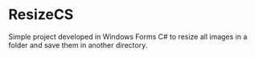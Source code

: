# ResizeCS

Simple project developed in Windows Forms C# to resize all images in a folder and save them in another directory.

